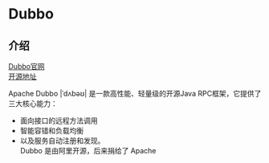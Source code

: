 # Dubbo

## 介绍

[Dubbo官网](http://dubbo.apache.org/zh-cn/index.html)   
[开源地址](https://github.com/apache/dubbo)

Apache Dubbo |ˈdʌbəʊ| 是一款高性能、轻量级的开源Java RPC框架，它提供了三大核心能力：
- 面向接口的远程方法调用
- 智能容错和负载均衡
- 以及服务自动注册和发现。   
Dubbo 是由阿里开源，后来捐给了 Apache 